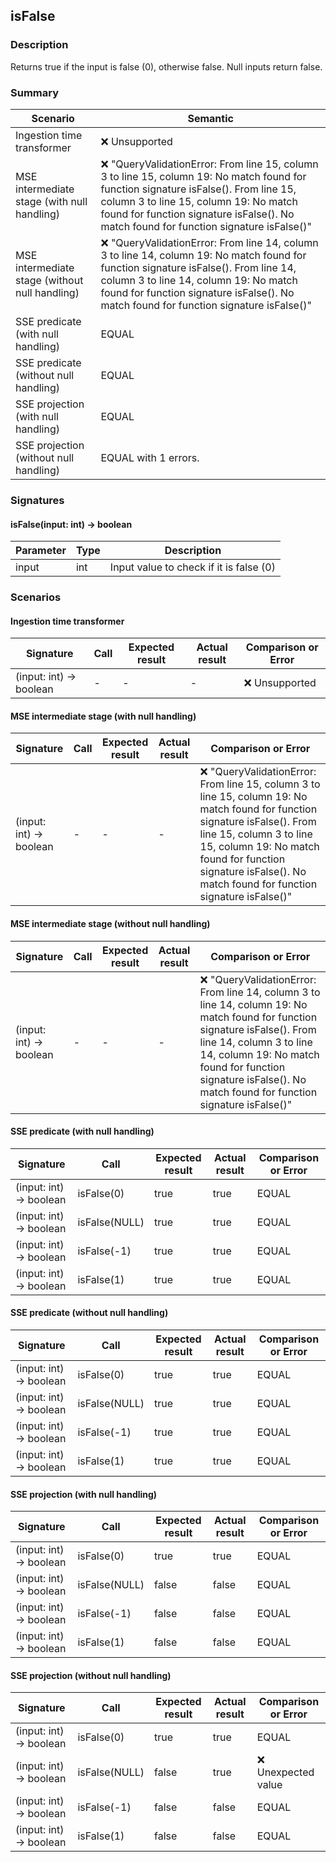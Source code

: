 <!--
  ~ Licensed to the Apache Software Foundation (ASF) under one
  ~ or more contributor license agreements.  See the NOTICE file
  ~ distributed with this work for additional information
  ~ regarding copyright ownership.  The ASF licenses this file
  ~ to you under the Apache License, Version 2.0 (the
  ~ "License"); you may not use this file except in compliance
  ~ with the License.  You may obtain a copy of the License at
  ~
  ~   http://www.apache.org/licenses/LICENSE-2.0
  ~
  ~ Unless required by applicable law or agreed to in writing,
  ~ software distributed under the License is distributed on an
  ~ "AS IS" BASIS, WITHOUT WARRANTIES OR CONDITIONS OF ANY
  ~ KIND, either express or implied.  See the License for the
  ~ specific language governing permissions and limitations
  ~ under the License.
  -->

## isFalse

### Description

Returns true if the input is false (0), otherwise false. Null inputs return false.
### Summary

| Scenario | Semantic |
|----------|----------|
| Ingestion time transformer | ❌ Unsupported |
| MSE intermediate stage (with null handling) | ❌ "QueryValidationError: From line 15, column 3 to line 15, column 19: No match found for function signature isFalse(<NUMERIC>). From line 15, column 3 to line 15, column 19: No match found for function signature isFalse(<NUMERIC>). No match found for function signature isFalse(<NUMERIC>)" |
| MSE intermediate stage (without null handling) | ❌ "QueryValidationError: From line 14, column 3 to line 14, column 19: No match found for function signature isFalse(<NUMERIC>). From line 14, column 3 to line 14, column 19: No match found for function signature isFalse(<NUMERIC>). No match found for function signature isFalse(<NUMERIC>)" |
| SSE predicate (with null handling) | EQUAL |
| SSE predicate (without null handling) | EQUAL |
| SSE projection (with null handling) | EQUAL |
| SSE projection (without null handling) | EQUAL with 1 errors. |
### Signatures

#### isFalse(input: int) -> boolean

| Parameter | Type | Description |
|-----------|------|-------------|
| input | int | Input value to check if it is false (0) |
### Scenarios

#### Ingestion time transformer


| Signature | Call | Expected result | Actual result | Comparison or Error |
|-----------|------|-----------------|---------------|---------------------|
| (input: int) -> boolean | - | - | - | ❌ Unsupported |


#### MSE intermediate stage (with null handling)


| Signature | Call | Expected result | Actual result | Comparison or Error |
|-----------|------|-----------------|---------------|---------------------|
| (input: int) -> boolean | - | - | - | ❌ "QueryValidationError: From line 15, column 3 to line 15, column 19: No match found for function signature isFalse(<NUMERIC>). From line 15, column 3 to line 15, column 19: No match found for function signature isFalse(<NUMERIC>). No match found for function signature isFalse(<NUMERIC>)" |


#### MSE intermediate stage (without null handling)


| Signature | Call | Expected result | Actual result | Comparison or Error |
|-----------|------|-----------------|---------------|---------------------|
| (input: int) -> boolean | - | - | - | ❌ "QueryValidationError: From line 14, column 3 to line 14, column 19: No match found for function signature isFalse(<NUMERIC>). From line 14, column 3 to line 14, column 19: No match found for function signature isFalse(<NUMERIC>). No match found for function signature isFalse(<NUMERIC>)" |


#### SSE predicate (with null handling)


| Signature | Call | Expected result | Actual result | Comparison or Error |
|-----------|------|-----------------|---------------|---------------------|
| (input: int) -> boolean |isFalse(0) |true |true |EQUAL |
| (input: int) -> boolean |isFalse(NULL) |true |true |EQUAL |
| (input: int) -> boolean |isFalse(-1) |true |true |EQUAL |
| (input: int) -> boolean |isFalse(1) |true |true |EQUAL |


#### SSE predicate (without null handling)


| Signature | Call | Expected result | Actual result | Comparison or Error |
|-----------|------|-----------------|---------------|---------------------|
| (input: int) -> boolean |isFalse(0) |true |true |EQUAL |
| (input: int) -> boolean |isFalse(NULL) |true |true |EQUAL |
| (input: int) -> boolean |isFalse(-1) |true |true |EQUAL |
| (input: int) -> boolean |isFalse(1) |true |true |EQUAL |


#### SSE projection (with null handling)


| Signature | Call | Expected result | Actual result | Comparison or Error |
|-----------|------|-----------------|---------------|---------------------|
| (input: int) -> boolean |isFalse(0) |true |true |EQUAL |
| (input: int) -> boolean |isFalse(NULL) |false |false |EQUAL |
| (input: int) -> boolean |isFalse(-1) |false |false |EQUAL |
| (input: int) -> boolean |isFalse(1) |false |false |EQUAL |


#### SSE projection (without null handling)


| Signature | Call | Expected result | Actual result | Comparison or Error |
|-----------|------|-----------------|---------------|---------------------|
| (input: int) -> boolean |isFalse(0) |true |true |EQUAL |
| (input: int) -> boolean |isFalse(NULL) |false |true |❌ Unexpected value |
| (input: int) -> boolean |isFalse(-1) |false |false |EQUAL |
| (input: int) -> boolean |isFalse(1) |false |false |EQUAL |


